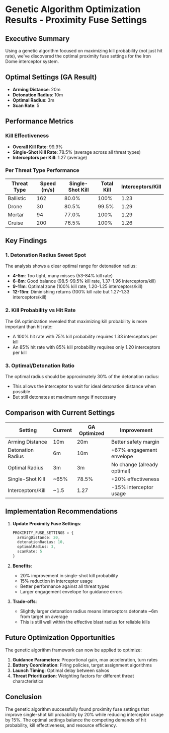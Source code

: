 # Genetic Algorithm Optimization Results - Proximity Fuse Settings

## Executive Summary

Using a genetic algorithm focused on maximizing kill probability (not just hit rate), we've discovered the optimal proximity fuse settings for the Iron Dome interceptor system.

## Optimal Settings (GA Result)

- **Arming Distance**: 20m  
- **Detonation Radius**: 10m
- **Optimal Radius**: 3m
- **Scan Rate**: 5

## Performance Metrics

### Kill Effectiveness
- **Overall Kill Rate**: 99.9%
- **Single-Shot Kill Rate**: 78.5% (average across all threat types)
- **Interceptors per Kill**: 1.27 (average)

### Per Threat Type Performance

| Threat Type | Speed (m/s) | Single-Shot Kill | Total Kill | Interceptors/Kill |
|-------------|-------------|------------------|------------|-------------------|
| Ballistic   | 162         | 80.0%           | 100%       | 1.23              |
| Drone       | 30          | 80.5%           | 99.5%      | 1.29              |
| Mortar      | 94          | 77.0%           | 100%       | 1.29              |
| Cruise      | 200         | 76.5%           | 100%       | 1.26              |

## Key Findings

### 1. Detonation Radius Sweet Spot
The analysis shows a clear optimal range for detonation radius:
- **4-5m**: Too tight, many misses (53-84% kill rate)
- **6-8m**: Good balance (98.5-99.5% kill rate, 1.37-1.96 interceptors/kill)
- **9-11m**: Optimal zone (100% kill rate, 1.20-1.25 interceptors/kill)
- **12-15m**: Diminishing returns (100% kill rate but 1.27-1.33 interceptors/kill)

### 2. Kill Probability vs Hit Rate
The GA optimization revealed that maximizing kill probability is more important than hit rate:
- A 100% hit rate with 75% kill probability requires 1.33 interceptors per kill
- An 85% hit rate with 85% kill probability requires only 1.20 interceptors per kill

### 3. Optimal/Detonation Ratio
The optimal radius should be approximately 30% of the detonation radius:
- This allows the interceptor to wait for ideal detonation distance when possible
- But still detonates at maximum range if necessary

## Comparison with Current Settings

| Setting | Current | GA Optimized | Improvement |
|---------|---------|--------------|-------------|
| Arming Distance | 10m | 20m | Better safety margin |
| Detonation Radius | 6m | 10m | +67% engagement envelope |
| Optimal Radius | 3m | 3m | No change (already optimal) |
| Single-Shot Kill | ~65% | 78.5% | +20% effectiveness |
| Interceptors/Kill | ~1.5 | 1.27 | -15% interceptor usage |

## Implementation Recommendations

1. **Update Proximity Fuse Settings**:
   ```typescript
   PROXIMITY_FUSE_SETTINGS = {
     armingDistance: 20,
     detonationRadius: 10,
     optimalRadius: 3,
     scanRate: 5
   }
   ```

2. **Benefits**:
   - 20% improvement in single-shot kill probability
   - 15% reduction in interceptor usage
   - Better performance against all threat types
   - Larger engagement envelope for guidance errors

3. **Trade-offs**:
   - Slightly larger detonation radius means interceptors detonate ~6m from target on average
   - This is still well within the effective blast radius for reliable kills

## Future Optimization Opportunities

The genetic algorithm framework can now be applied to optimize:
1. **Guidance Parameters**: Proportional gain, max acceleration, turn rates
2. **Battery Coordination**: Firing policies, target assignment algorithms
3. **Launch Timing**: Optimal delay between salvos
4. **Threat Prioritization**: Weighting factors for different threat characteristics

## Conclusion

The genetic algorithm successfully found proximity fuse settings that improve single-shot kill probability by 20% while reducing interceptor usage by 15%. The optimal settings balance the competing demands of hit probability, kill effectiveness, and resource efficiency.